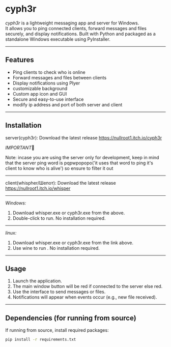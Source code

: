 # cyph3r

*cyph3r* is a lightweight messaging app and  server for Windows.  
It allows you to ping connected clients, forward messages and files securely, and display notifications. Built with Python and packaged as a standalone Windows executable using PyInstaller.

---

## Features

- Ping clients to check who is online
- Forward messages and files between clients
- Display  notifications using Plyer
- customizable background
- Custom app icon and GUI
- Secure and easy-to-use interface
- modify ip address and port of both server and client
---

## Installation

server(cyph3r): Download the latest release https://nullroot1.itch.io/cyph3r

*IMPORTANT*📌

Note: incase you are using the server only for
development, keep in mind that the server ping word is pqpwpopopo('it uses that word to ping it's client
to know who is alive') so ensure to filter it out

---

client(whispher/Шепот): Download the latest release https://nullroot1.itch.io/whisper

---

*Windows:*

1. Download whisper.exe or cyph3r.exe from the above.
2. Double-click to run. No installation required.

---
*linux:*
1. Download whisper.exe or cyph3r.exe from the link above.
2. Use wine to run . No installation required.

---
## Usage

1. Launch the application.
2. The main window button will be red if connected to the server else red.
3. Use the interface to send messages or files.
4. Notifications will appear when events occur (e.g., new file received).

---

## Dependencies (for running from source)

If running from source, install required packages:

```bash
pip install -r requirements.txt
